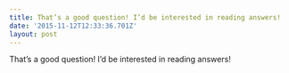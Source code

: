 ```yaml
---
title: That’s a good question! I’d be interested in reading answers!
date: '2015-11-12T12:33:36.701Z'
layout: post
---
```

That’s a good question! I’d be interested in reading answers!

